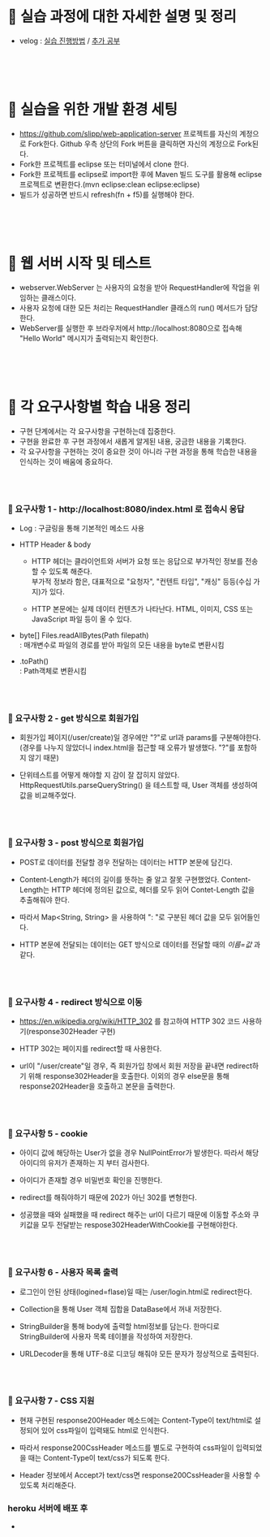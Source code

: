 # 💙 실습 과정에 대한 자세한 설명 및 정리
* velog : [실습 진행방법](https://velog.io/@khg339/Next-Step-3%EC%9E%A5-%EA%B0%9C%EB%B0%9C-%ED%99%98%EA%B2%BD-%EA%B5%AC%EC%B6%95-%EB%B0%8F-%EC%84%9C%EB%B2%84-%EC%8B%A4%EC%8A%B5-%EC%9A%94%EA%B5%AC%EC%82%AC%ED%95%AD) / 
[추가 공부](https://velog.io/@khg339/Next-Step-HTTP-%EC%9B%B9-%EC%84%9C%EB%B2%84-%EC%9D%B4%ED%95%B4)

<br/><br/><br/>

# 🔧 실습을 위한 개발 환경 세팅
* https://github.com/slipp/web-application-server 프로젝트를 자신의 계정으로 Fork한다. Github 우측 상단의 Fork 버튼을 클릭하면 자신의 계정으로 Fork된다.
* Fork한 프로젝트를 eclipse 또는 터미널에서 clone 한다.
* Fork한 프로젝트를 eclipse로 import한 후에 Maven 빌드 도구를 활용해 eclipse 프로젝트로 변환한다.(mvn eclipse:clean eclipse:eclipse)
* 빌드가 성공하면 반드시 refresh(fn + f5)를 실행해야 한다.

<br/><br/><br/>

# 📝 웹 서버 시작 및 테스트
* webserver.WebServer 는 사용자의 요청을 받아 RequestHandler에 작업을 위임하는 클래스이다.
* 사용자 요청에 대한 모든 처리는 RequestHandler 클래스의 run() 메서드가 담당한다.
* WebServer를 실행한 후 브라우저에서 http://localhost:8080으로 접속해 "Hello World" 메시지가 출력되는지 확인한다.

<br/><br/><br/>

# 📁 각 요구사항별 학습 내용 정리
* 구현 단계에서는 각 요구사항을 구현하는데 집중한다. 
* 구현을 완료한 후 구현 과정에서 새롭게 알게된 내용, 궁금한 내용을 기록한다.
* 각 요구사항을 구현하는 것이 중요한 것이 아니라 구현 과정을 통해 학습한 내용을 인식하는 것이 배움에 중요하다. 

<br/><br/>

### 📌 요구사항 1 - http://localhost:8080/index.html 로 접속시 응답
- Log : 구글링을 통해 기본적인 메소드 사용

- HTTP Header & body
  - HTTP 헤더는 클라이언트와 서버가 요청 또는 응답으로 부가적인 정보를 전송할 수 있도록 해준다. <br/>
  부가적 정보라 함은, 대표적으로 "요청자", "컨텐트 타입", "캐싱" 등등(수십 가지)가 있다.

  - HTTP 본문에는 실제 데이터 컨텐츠가 나타난다. HTML, 이미지, CSS 또는 JavaScript 파일 등이 올 수 있다.

- byte[] Files.readAllBytes(Path filepath) <br/>
: 매개변수로 파일의 경로를 받아 파일의 모든 내용을 byte로 변환시킴

- .toPath() <br/>
: Path객체로 변환시킴

<br/><br/>

### 📌 요구사항 2 - get 방식으로 회원가입
- 회원가입 페이지(/user/create)일 경우에만 "?"로 url과 params를 구분해야한다.
	(경우를 나누지 않았더니 index.html을 접근할 때 오류가 발생했다. "?"를 포함하지 않기 때문)
  
- 단위테스트를 어떻게 해야할 지 감이 잘 잡히지 않았다.
	HttpRequestUtils.parseQueryString() 을 테스트할 때, User 객체를 생성하여 값을 비교해주었다.
  
<br/><br/>

### 📌 요구사항 3 - post 방식으로 회원가입
- POST로 데이터를 전달할 경우 전달하는 데이터는 HTTP 본문에 담긴다.

- Content-Length가 헤더의 길이를 뜻하는 줄 알고 잘못 구현했었다. Content-Length는 HTTP 헤더에 정의된 값으로, 헤더를 모두 읽어 Contet-Length 값을 추출해줘야 한다.

- 따라서 Map<String, String> 을 사용하여 ": "로 구분된 헤더 값을 모두 읽어들인다.

- HTTP 본문에 전달되는 데이터는 GET 방식으로 데이터를 전달할 때의 _이름=값_ 과 같다.

<br/><br/>

### 📌 요구사항 4 - redirect 방식으로 이동
- https://en.wikipedia.org/wiki/HTTP_302 를 참고하여 HTTP 302 코드 사용하기(response302Header 구현)

- HTTP 302는 페이지를 redirect할 때 사용한다.

- url이 "/user/create"일 경우, 즉 회원가입 창에서 회원 저장을 끝내면 redirect하기 위해 response302Header을 호출한다. 
	이외의 경우 else문을 통해 response202Header을 호출하고 본문을 출력한다.
	
<br/><br/>


### 📌 요구사항 5 - cookie
- 아이디 값에 해당하는 User가 없을 경우 NullPointError가 발생한다. 따라서 해당 아이디의 유저가 존재하는 지 부터 검사한다.

- 아이디가 존재할 경우 비밀번호 확인을 진행한다.

- redirect를 해줘야하기 때문에 202가 아닌 302를 변형한다.

- 성공했을 때와 실패했을 때 redirect 해주는 url이 다르기 때문에 이동할 주소와 쿠키값을 모두 전달받는 respose302HeaderWithCookie를 구현해야한다.

<br/><br/>

### 📌 요구사항 6 - 사용자 목록 출력
- 로그인이 안된 상태(logined=flase)일 때는 /user/login.html로 redirect한다.

- Collection을 통해 User 객체 집합을 DataBase에서 꺼내 저장한다.

- StringBuilder을 통해 body에 출력할 html정보를 담는다. 한마디로 StringBuilder에 사용자 목록 테이블을 작성하여 저장한다.

- URLDecoder을 통해 UTF-8로 디코딩 해줘야 모든 문자가 정상적으로 출력된다.

<br/><br/>

### 📌 요구사항 7 - CSS 지원
- 현재 구현된 response200Header 메소드에는 Content-Type이 text/html로 설정되어 있어 css파일이 입력돼도 html로 인식한다.

- 따라서 response200CssHeader 메소드를 별도로 구현하여 css파일이 입력되었을 때는 Content-Type이 text/css가 되도록 한다.

- Header 정보에서 Accept가 text/css면 response200CssHeader을 사용할 수 있도록 처리해준다.



### heroku 서버에 배포 후
* 

